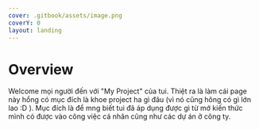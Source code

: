 ```yaml
---
cover: .gitbook/assets/image.png
coverY: 0
layout: landing
---
```


# Overview

Welcome mọi người đến với "My Project" của tui. Thiệt ra là làm cái page này hổng có mục đích là khoe project ha gì đâu (vì nó cũng hông có gì lớn lao :D ). Mục đích là để mng biết tui đã áp dụng được gì từ mớ kiến thức mình có được vào công việc cá nhân cũng như các dự án ở công ty.&#x20;
